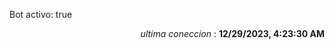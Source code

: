 <p>Bot activo: true</p>
<p align="right"><i>ultima coneccion</i> : <b>12/29/2023, 4:23:30 AM</b></p>
